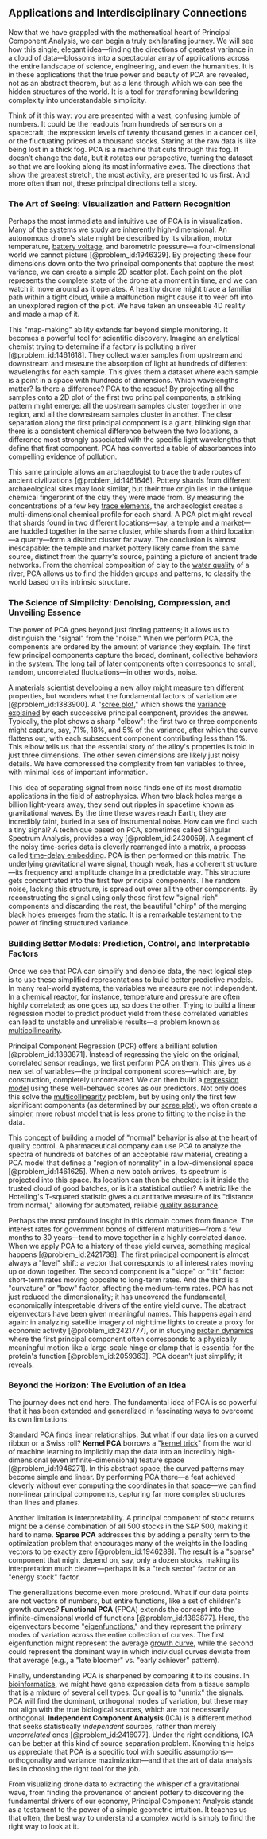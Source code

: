 ## Applications and Interdisciplinary Connections

Now that we have grappled with the mathematical heart of Principal Component Analysis, we can begin a truly exhilarating journey. We will see how this single, elegant idea—finding the directions of greatest variance in a cloud of data—blossoms into a spectacular array of applications across the entire landscape of science, engineering, and even the humanities. It is in these applications that the true power and beauty of PCA are revealed, not as an abstract theorem, but as a lens through which we can see the hidden structures of the world. It is a tool for transforming bewildering complexity into understandable simplicity.

Think of it this way: you are presented with a vast, confusing jumble of numbers. It could be the readouts from hundreds of sensors on a spacecraft, the expression levels of twenty thousand genes in a cancer cell, or the fluctuating prices of a thousand stocks. Staring at the raw data is like being lost in a thick fog. PCA is a machine that cuts through this fog. It doesn’t change the data, but it rotates our perspective, turning the dataset so that we are looking along its most informative axes. The directions that show the greatest stretch, the most activity, are presented to us first. And more often than not, these principal directions tell a story.

### The Art of Seeing: Visualization and Pattern Recognition

Perhaps the most immediate and intuitive use of PCA is in visualization. Many of the systems we study are inherently high-dimensional. An autonomous drone's state might be described by its vibration, motor temperature, [battery voltage](@article_id:159178), and barometric pressure—a four-dimensional world we cannot picture [@problem_id:1946329]. By projecting these four dimensions down onto the two principal components that capture the most variance, we can create a simple 2D scatter plot. Each point on the plot represents the complete state of the drone at a moment in time, and we can watch it move around as it operates. A healthy drone might trace a familiar path within a tight cloud, while a malfunction might cause it to veer off into an unexplored region of the plot. We have taken an unseeable 4D reality and made a map of it.

This "map-making" ability extends far beyond simple monitoring. It becomes a powerful tool for scientific discovery. Imagine an analytical chemist trying to determine if a factory is polluting a river [@problem_id:1461618]. They collect water samples from upstream and downstream and measure the absorption of light at hundreds of different wavelengths for each sample. This gives them a dataset where each sample is a point in a space with hundreds of dimensions. Which wavelengths matter? Is there a difference? PCA to the rescue! By projecting all the samples onto a 2D plot of the first two principal components, a striking pattern might emerge: all the upstream samples cluster together in one region, and all the downstream samples cluster in another. The clear separation along the first principal component is a giant, blinking sign that there is a consistent chemical difference between the two locations, a difference most strongly associated with the specific light wavelengths that define that first component. PCA has converted a table of absorbances into compelling evidence of pollution.

This same principle allows an archaeologist to trace the trade routes of ancient civilizations [@problem_id:1461646]. Pottery shards from different archaeological sites may look similar, but their true origin lies in the unique chemical fingerprint of the clay they were made from. By measuring the concentrations of a few key [trace elements](@article_id:166444), the archaeologist creates a multi-dimensional chemical profile for each shard. A PCA plot might reveal that shards found in two different locations—say, a temple and a market—are huddled together in the same cluster, while shards from a third location—a quarry—form a distinct cluster far away. The conclusion is almost inescapable: the temple and market pottery likely came from the same source, distinct from the quarry's source, painting a picture of ancient trade networks. From the chemical composition of clay to the [water quality](@article_id:180005) of a river, PCA allows us to find the hidden groups and patterns, to classify the world based on its intrinsic structure.

### The Science of Simplicity: Denoising, Compression, and Unveiling Essence

The power of PCA goes beyond just finding patterns; it allows us to distinguish the "signal" from the "noise." When we perform PCA, the components are ordered by the amount of variance they explain. The first few principal components capture the broad, dominant, collective behaviors in the system. The long tail of later components often corresponds to small, random, uncorrelated fluctuations—in other words, noise.

A materials scientist developing a new alloy might measure ten different properties, but wonders what the fundamental factors of variation are [@problem_id:1383900]. A "[scree plot](@article_id:142902)," which shows the [variance explained](@article_id:633812) by each successive principal component, provides the answer. Typically, the plot shows a sharp "elbow": the first two or three components might capture, say, 71%, 18%, and 5% of the variance, after which the curve flattens out, with each subsequent component contributing less than 1%. This elbow tells us that the essential story of the alloy's properties is told in just three dimensions. The other seven dimensions are likely just noisy details. We have compressed the complexity from ten variables to three, with minimal loss of important information.

This idea of separating signal from noise finds one of its most dramatic applications in the field of astrophysics. When two black holes merge a billion light-years away, they send out ripples in spacetime known as gravitational waves. By the time these waves reach Earth, they are incredibly faint, buried in a sea of instrumental noise. How can we find such a tiny signal? A technique based on PCA, sometimes called Singular Spectrum Analysis, provides a way [@problem_id:2430059]. A segment of the noisy time-series data is cleverly rearranged into a matrix, a process called [time-delay embedding](@article_id:149229). PCA is then performed on this matrix. The underlying gravitational wave signal, though weak, has a coherent structure—its frequency and amplitude change in a predictable way. This structure gets concentrated into the first few principal components. The random noise, lacking this structure, is spread out over all the other components. By reconstructing the signal using only those first few "signal-rich" components and discarding the rest, the beautiful "chirp" of the merging black holes emerges from the static. It is a remarkable testament to the power of finding structured variance.

### Building Better Models: Prediction, Control, and Interpretable Factors

Once we see that PCA can simplify and denoise data, the next logical step is to use these simplified representations to build better predictive models. In many real-world systems, the variables we measure are not independent. In a [chemical reactor](@article_id:203969), for instance, temperature and pressure are often highly correlated; as one goes up, so does the other. Trying to build a linear regression model to predict product yield from these correlated variables can lead to unstable and unreliable results—a problem known as [multicollinearity](@article_id:141103).

Principal Component Regression (PCR) offers a brilliant solution [@problem_id:1383871]. Instead of regressing the yield on the original, correlated sensor readings, we first perform PCA on them. This gives us a new set of variables—the principal component scores—which are, by construction, completely uncorrelated. We can then build a [regression model](@article_id:162892) using these well-behaved scores as our predictors. Not only does this solve the [multicollinearity](@article_id:141103) problem, but by using only the first few significant components (as determined by our [scree plot](@article_id:142902)), we often create a simpler, more robust model that is less prone to fitting to the noise in the data.

This concept of building a model of "normal" behavior is also at the heart of quality control. A pharmaceutical company can use PCA to analyze the spectra of hundreds of batches of an acceptable raw material, creating a PCA model that defines a "region of normality" in a low-dimensional space [@problem_id:1461625]. When a new batch arrives, its spectrum is projected into this space. Its location can then be checked: is it inside the trusted cloud of good batches, or is it a statistical outlier? A metric like the Hotelling's T-squared statistic gives a quantitative measure of its "distance from normal," allowing for automated, reliable [quality assurance](@article_id:202490).

Perhaps the most profound insight in this domain comes from finance. The interest rates for government bonds of different maturities—from a few months to 30 years—tend to move together in a highly correlated dance. When we apply PCA to a history of these yield curves, something magical happens [@problem_id:2421738]. The first principal component is almost always a "level" shift: a vector that corresponds to all interest rates moving up or down together. The second component is a "slope" or "tilt" factor: short-term rates moving opposite to long-term rates. And the third is a "curvature" or "bow" factor, affecting the medium-term rates. PCA has not just reduced the dimensionality; it has uncovered the fundamental, economically interpretable drivers of the entire yield curve. The abstract eigenvectors have been given meaningful names. This happens again and again: in analyzing satellite imagery of nighttime lights to create a proxy for economic activity [@problem_id:2421777], or in studying [protein dynamics](@article_id:178507) where the first principal component often corresponds to a physically meaningful motion like a large-scale hinge or clamp that is essential for the protein's function [@problem_id:2059363]. PCA doesn't just simplify; it reveals.

### Beyond the Horizon: The Evolution of an Idea

The journey does not end here. The fundamental idea of PCA is so powerful that it has been extended and generalized in fascinating ways to overcome its own limitations.

Standard PCA finds linear relationships. But what if our data lies on a curved ribbon or a Swiss roll? **Kernel PCA** borrows a "[kernel trick](@article_id:144274)" from the world of machine learning to implicitly map the data into an incredibly high-dimensional (even infinite-dimensional) feature space [@problem_id:1946271]. In this abstract space, the curved patterns may become simple and linear. By performing PCA there—a feat achieved cleverly without ever computing the coordinates in that space—we can find non-linear principal components, capturing far more complex structures than lines and planes.

Another limitation is interpretability. A principal component of stock returns might be a dense combination of all 500 stocks in the S&P 500, making it hard to name. **Sparse PCA** addresses this by adding a penalty term to the optimization problem that encourages many of the weights in the loading vectors to be exactly zero [@problem_id:1946288]. The result is a "sparse" component that might depend on, say, only a dozen stocks, making its interpretation much clearer—perhaps it is a "tech sector" factor or an "energy stock" factor.

The generalizations become even more profound. What if our data points are not vectors of numbers, but entire functions, like a set of children's growth curves? **Functional PCA** (FPCA) extends the concept into the infinite-dimensional world of functions [@problem_id:1383877]. Here, the eigenvectors become "[eigenfunctions](@article_id:154211)," and they represent the primary modes of variation across the entire collection of curves. The first eigenfunction might represent the average [growth curve](@article_id:176935), while the second could represent the dominant way in which individual curves deviate from that average (e.g., a "late bloomer" vs. "early achiever" pattern).

Finally, understanding PCA is sharpened by comparing it to its cousins. In [bioinformatics](@article_id:146265), we might have gene expression data from a tissue sample that is a mixture of several cell types. Our goal is to "unmix" the signals. PCA will find the dominant, orthogonal modes of variation, but these may not align with the true biological sources, which are not necessarily orthogonal. **Independent Component Analysis** (ICA) is a different method that seeks statistically *independent* sources, rather than merely *uncorrelated* ones [@problem_id:2416077]. Under the right conditions, ICA can be better at this kind of source separation problem. Knowing this helps us appreciate that PCA is a specific tool with specific assumptions—orthogonality and variance maximization—and that the art of data analysis lies in choosing the right tool for the job.

From visualizing drone data to extracting the whisper of a gravitational wave, from finding the provenance of ancient pottery to discovering the fundamental drivers of our economy, Principal Component Analysis stands as a testament to the power of a simple geometric intuition. It teaches us that often, the best way to understand a complex world is simply to find the right way to look at it.